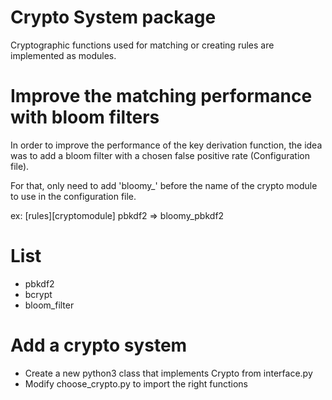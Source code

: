 # Crypto System package
Cryptographic functions used for matching or creating rules are implemented as modules.


# Improve the matching performance with bloom filters
In order to improve the performance of the key derivation function,
the idea was to add a bloom filter with a chosen false positive rate (Configuration file).

For that, only need to add 'bloomy\_' before the name of the crypto module to use in the configuration file.

ex: [rules][cryptomodule] pbkdf2 => bloomy\_pbkdf2

# List

- pbkdf2
- bcrypt
- bloom\_filter


# Add a crypto system
- Create a new python3 class that implements Crypto from interface.py
- Modify choose\_crypto.py to import the right functions
